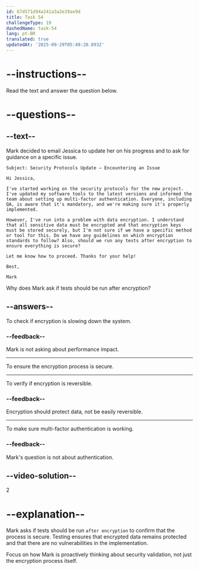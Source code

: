```yaml
---
id: 67d571d94a241a3a2e39ae9d
title: Task 54
challengeType: 19
dashedName: task-54
lang: pt-BR
translated: true
updatedAt: '2025-09-29T05:49:20.893Z'
---
```


<!-- READING -->

# --instructions--

Read the text and answer the question below.

# --questions--

## --text--

Mark decided to email Jessica to update her on his progress and to ask for guidance on a specific issue.

`Subject: Security Protocols Update – Encountering an Issue`

`Hi Jessica,`

`I've started working on the security protocols for the new project. I've updated my software tools to the latest versions and informed the team about setting up multi-factor authentication. Everyone, including QA, is aware that it's mandatory, and we're making sure it's properly implemented.`

`However, I've run into a problem with data encryption. I understand that all sensitive data must be encrypted and that encryption keys must be stored securely, but I'm not sure if we have a specific method or tool for this. Do we have any guidelines on which encryption standards to follow? Also, should we run any tests after encryption to ensure everything is secure?`

`Let me know how to proceed. Thanks for your help!`

`Best,`

`Mark`

Why does Mark ask if tests should be run after encryption?

## --answers--

To check if encryption is slowing down the system.

### --feedback--

Mark is not asking about performance impact.

---

To ensure the encryption process is secure.

---

To verify if encryption is reversible.

### --feedback--

Encryption should protect data, not be easily reversible.

---

To make sure multi-factor authentication is working.

### --feedback--

Mark's question is not about authentication.

## --video-solution--

2

# --explanation--

Mark asks if tests should be run `after encryption` to confirm that the process is secure. Testing ensures that encrypted data remains protected and that there are no vulnerabilities in the implementation.

Focus on how Mark is proactively thinking about security validation, not just the encryption process itself.
